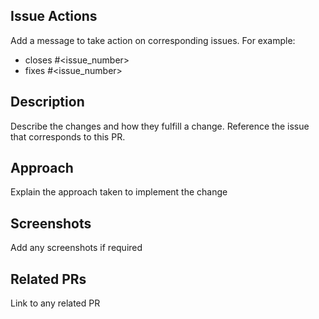 ## Issue Actions

Add a message to take action on corresponding issues. For example:

- closes #<issue_number>
- fixes #<issue_number>

## Description

Describe the changes and how they fulfill a change. Reference the issue that corresponds to this PR.

## Approach

Explain the approach taken to implement the change

## Screenshots

Add any screenshots if required

## Related PRs

Link to any related PR
